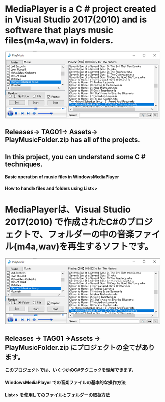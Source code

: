 # MediaPlayer is a C # project created in Visual Studio 2017(2010) and is software that plays music files(m4a,wav) in folders.
![Class](img/App.png)

## Releases-> TAG01-> Assets-> PlayMusicFolder.zip has all of the projects.
## In this project, you can understand some C # techniques.
#### Basic operation of music files in WindowsMediaPlayer
#### How to handle files and folders using List<>
#
#
# MediaPlayerは、Visual Studio 2017(2010) で作成されたC#のプロジェクトで、フォルダーの中の音楽ファイル(m4a,wav)を再生するソフトです。
![Class](img/App.png)

## Releases -> TAG01 ->Assets -> PlayMusicFolder.zip にプロジェクトの全てがあります。
#### このプロジェクトでは、いくつかのC#テクニックを理解できます。
#### WindowsMediaPlayer での音楽ファイルの基本的な操作方法
#### List<> を使用してのファイルとフォルダーの取扱方法